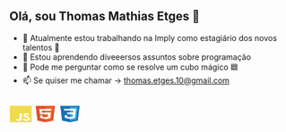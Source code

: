 ## Olá, sou Thomas Mathias Etges 👋

- 🔭 Atualmente estou trabalhando na Imply como estagiário dos novos talentos 💫
- 🌱 Estou aprendendo diveeersos assuntos sobre programação
- 💬 Pode me perguntar como se resolve um cubo mágico 🟦
- 📫 Se quiser me chamar -> thomas.etges.10@gmail.com

<div style="display: inline_block"><br>
  <img align="center" alt="Thomas-Js" height="30" width="40" src="https://raw.githubusercontent.com/devicons/devicon/master/icons/javascript/javascript-plain.svg">
  <img align="center" alt="Thomas-HTML" height="30" width="40" src="https://raw.githubusercontent.com/devicons/devicon/master/icons/html5/html5-original.svg">
  <img align="center" alt="Thomas-CSS" height="30" width="40" src="https://raw.githubusercontent.com/devicons/devicon/master/icons/css3/css3-original.svg">
</div>
